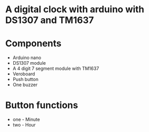 # A digital clock with arduino with DS1307 and TM1637

# Components
- Arduino nano
- DS1307 module
- A 4 digit 7 segment module with TM1637
- Veroboard
- Push button
- One buzzer

# Button functions
- one - Minute
- two - Hour
